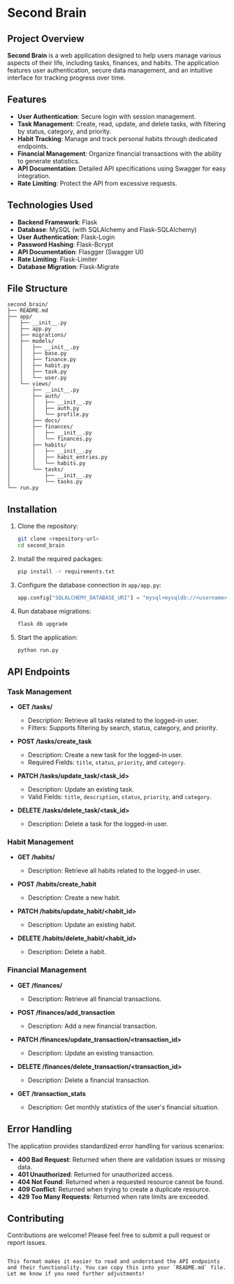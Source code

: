 # Second Brain

## Project Overview

**Second Brain** is a web application designed to help users manage various aspects of their life, including tasks, finances, and habits. The application features user authentication, secure data management, and an intuitive interface for tracking progress over time.

## Features

- **User Authentication**: Secure login with session management.
- **Task Management**: Create, read, update, and delete tasks, with filtering by status, category, and priority.
- **Habit Tracking**: Manage and track personal habits through dedicated endpoints.
- **Financial Management**: Organize financial transactions with the ability to generate statistics.
- **API Documentation**: Detailed API specifications using Swagger for easy integration.
- **Rate Limiting**: Protect the API from excessive requests.

## Technologies Used

- **Backend Framework**: Flask
- **Database**: MySQL (with SQLAlchemy and Flask-SQLAlchemy)
- **User Authentication**: Flask-Login
- **Password Hashing**: Flask-Bcrypt
- **API Documentation**: Flasgger (Swagger UI)
- **Rate Limiting**: Flask-Limiter
- **Database Migration**: Flask-Migrate

## File Structure

```
second_brain/
├── README.md
├── app/
│   ├── __init__.py
│   ├── app.py
│   ├── migrations/
│   ├── models/
│   │   ├── __init__.py
│   │   ├── base.py
│   │   ├── finance.py
│   │   ├── habit.py
│   │   ├── task.py
│   │   └── user.py
│   └── views/
│       ├── __init__.py
│       ├── auth/
│       │   ├── __init__.py
│       │   ├── auth.py
│       │   └── profile.py
│       ├── docs/
│       ├── finances/
│       │   ├── __init__.py
│       │   └── finances.py
│       ├── habits/
│       │   ├── __init__.py
│       │   ├── habit_entries.py
│       │   └── habits.py
│       └── tasks/
│           ├── __init__.py
│           └── tasks.py
└── run.py
```

## Installation

1. Clone the repository:
   ```bash
   git clone <repository-url>
   cd second_brain
   ```

2. Install the required packages:
   ```bash
   pip install -r requirements.txt
   ```

3. Configure the database connection in `app/app.py`:
   ```python
   app.config["SQLALCHEMY_DATABASE_URI"] = "mysql+mysqldb://<username>:<password>@localhost/second_brain"
   ```

4. Run database migrations:
   ```bash
   flask db upgrade
   ```

5. Start the application:
   ```bash
   python run.py
   ```

## API Endpoints

### Task Management
- **GET /tasks/**
  - Description: Retrieve all tasks related to the logged-in user.
  - Filters: Supports filtering by search, status, category, and priority.

- **POST /tasks/create_task**
  - Description: Create a new task for the logged-in user.
  - Required Fields: `title`, `status`, `priority`, and `category`.

- **PATCH /tasks/update_task/<task_id>**
  - Description: Update an existing task.
  - Valid Fields: `title`, `description`, `status`, `priority`, and `category`.

- **DELETE /tasks/delete_task/<task_id>**
  - Description: Delete a task for the logged-in user.

### Habit Management
- **GET /habits/**
  - Description: Retrieve all habits related to the logged-in user.

- **POST /habits/create_habit**
  - Description: Create a new habit.

- **PATCH /habits/update_habit/<habit_id>**
  - Description: Update an existing habit.

- **DELETE /habits/delete_habit/<habit_id>**
  - Description: Delete a habit.

### Financial Management
- **GET /finances/**
  - Description: Retrieve all financial transactions.

- **POST /finances/add_transaction**
  - Description: Add a new financial transaction.

- **PATCH /finances/update_transaction/<transaction_id>**
  - Description: Update an existing transaction.

- **DELETE /finances/delete_transaction/<transaction_id>**
  - Description: Delete a financial transaction.

- **GET /transaction_stats**
  - Description: Get monthly statistics of the user's financial situation.

## Error Handling

The application provides standardized error handling for various scenarios:

- **400 Bad Request**: Returned when there are validation issues or missing data.
- **401 Unauthorized**: Returned for unauthorized access.
- **404 Not Found**: Returned when a requested resource cannot be found.
- **409 Conflict**: Returned when trying to create a duplicate resource.
- **429 Too Many Requests**: Returned when rate limits are exceeded.

## Contributing

Contributions are welcome! Please feel free to submit a pull request or report issues.
```

This format makes it easier to read and understand the API endpoints and their functionality. You can copy this into your `README.md` file. Let me know if you need further adjustments!
